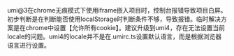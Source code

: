 umi@3在chrome无痕模式下使用iframe嵌入项目时，控制台报错导致项目白屏。初步判断是在判断能否使用localStorage时判断条件不够，导致报错。临时解决方案是在chrome中设置【允许所有cookie】。建议升级到umi4，存在无法设置当前locale的问题。umi4的locale并不是在.umirc.ts设置默认语言，而是根据浏览器语言进行设置。
